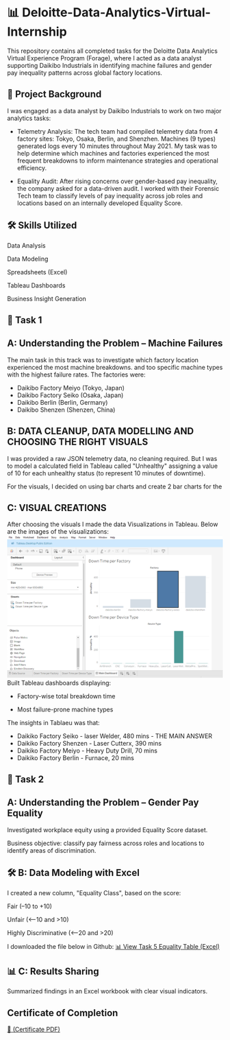 # 📊 Deloitte-Data-Analytics-Virtual-Internship
This repository contains all completed tasks for the Deloitte Data Analytics Virtual Experience Program (Forage), where I acted as a data analyst supporting Daikibo Industrials in identifying machine failures and gender pay inequality patterns across global factory locations.

## 🧠 Project Background
I was engaged as a data analyst by Daikibo Industrials to work on two major analytics tasks:

- Telemetry Analysis:
The tech team had compiled telemetry data from 4 factory sites: Tokyo, Osaka, Berlin, and Shenzhen. Machines (9 types) generated logs every 10 minutes throughout May 2021. My task was to help determine which machines and factories experienced the most frequent breakdowns to inform maintenance strategies and operational efficiency.

- Equality Audit:
After rising concerns over gender-based pay inequality, the company asked for a data-driven audit. I worked with their Forensic Tech team to classify levels of pay inequality across job roles and locations based on an internally developed Equality Score.

## 🛠️ Skills Utilized
Data Analysis

Data Modeling

Spreadsheets (Excel)

Tableau Dashboards

Business Insight Generation

## 🧩 Task 1
## A: Understanding the Problem – Machine Failures
The main task in this track was to investigate which factory location experienced the most machine breakdowns.
and too specific machine types with the highest failure rates. The factories were:
- Daikibo Factory Meiyo (Tokyo, Japan)
- Daikibo Factory Seiko (Osaka, Japan)
- Daikibo Berlin (Berlin, Germany)
- Daikibo Shenzen (Shenzen, China)

## B: DATA CLEANUP, DATA MODELLING AND CHOOSING THE RIGHT VISUALS

I was provided a raw JSON telemetry data, no cleaning required.
But I was to model a calculated field in Tableau called "Unhealthy" assigning a value of 10 for each unhealthy status (to represent 10 minutes of downtime).

For the visuals, I decided on using bar charts and create 2 bar charts for the 

## C: VISUAL CREATIONS
After choosing the visuals I made the data Visualizations in Tableau. Below are the images of the visualizations:
![Factory‑level breakdown dashboard](Screenshot%202025-06-26%20230657.png)
Built Tableau dashboards displaying:

- Factory-wise total breakdown time
  
- Most failure-prone machine types

The insights in Tablaeu was that:
- Daikiko Factory Seiko  - laser Welder, 480 mins - THE MAIN ANSWER
- Daikiko Factory Shenzen - Laser Cutterx, 390 mins
- Daikiko Factory Meiyo - Heavy Duty Drill, 70 mins
- Daikiko Factory Berlin - Furnace, 20 mins

## 🧩 Task 2
## A: Understanding the Problem – Gender Pay Equality
Investigated workplace equity using a provided Equality Score dataset.

Business objective: classify pay fairness across roles and locations to identify areas of discrimination.

## 🛠️ B: Data Modeling with Excel
I created a new column, "Equality Class", based on the score:

Fair (–10 to +10)

Unfair (<–10 and >10)

Highly Discriminative (<–20 and >20)

I downloaded the file below in Github:
[📊 View Task 5 Equality Table (Excel)](Task%205%20Equality%20Table.xlsx) 

## 📊 C: Results Sharing
Summarized findings in an Excel workbook with clear visual indicators.

## Certificate of Completion

[🔗  (Certificate PDF)](DelotteCert_EannBaraka.pdf) 









